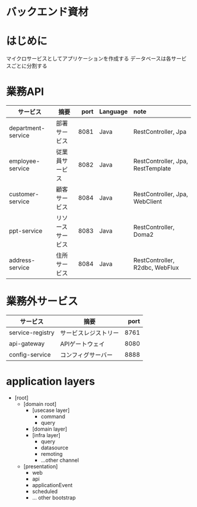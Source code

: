 バックエンド資材
=====

# はじめに

マイクロサービスとしてアプリケーションを作成する
データベースは各サービスごとに分割する

# 業務API

| サービス               | 摘要       | port | Language | note                              |
|--------------------|----------|-----:|:---------|:----------------------------------|
| department-service | 部署サービス   | 8081 | Java     | RestController, Jpa               |
| employee-service   | 従業員サービス  | 8082 | Java     | RestController, Jpa, RestTemplate |
| customer-service   | 顧客サービス   | 8084 | Java     | RestController, Jpa, WebClient    |
| ppt-service        | リソースサービス | 8083 | Java     | RestController, Doma2             |
| address-service    | 住所サービス   | 8084 | Java     | RestController, R2dbc, WebFlux    |

# 業務外サービス

| サービス             | 摘要         | port |
|------------------|------------|-----:|
| service-registry | サービスレジストリー | 8761 |
| api-gateway      | APIゲートウェイ  | 8080 |
| config-service   | コンフィグサーバー  | 8888 |

# application layers

* [root]
    * [domain root]
        * [usecase layer]
            * command
            * query
        * [domain layer]
        * [infra layer]
            * query
            * datasource
            * remoting
            * ...other channel
    * [presentation]
        * web
        * api
        * applicationEvent
        * scheduled
        * ... other bootstrap